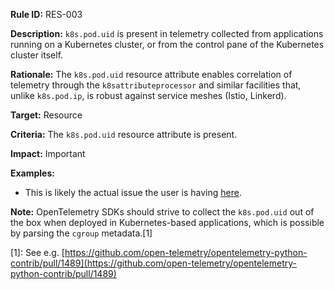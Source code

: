 **Rule ID:** RES-003

**Description:** `k8s.pod.uid` is present in telemetry collected from applications running on a Kubernetes cluster, or from the control pane of the Kubernetes cluster itself.

**Rationale:** The `k8s.pod.uid` resource attribute enables correlation of telemetry through the `k8sattributeprocessor` and similar facilities that, unlike `k8s.pod.ip`, is robust against service meshes (Istio, Linkerd).

**Target:** Resource

**Criteria:** The `k8s.pod.uid` resource attribute is present. 

**Impact:** Important

**Examples:**

* This is likely the actual issue the user is having [here](https://github.com/open-telemetry/opentelemetry-collector-contrib/issues/29630).

**Note:** OpenTelemetry SDKs should strive to collect the `k8s.pod.uid` out of the box when deployed in Kubernetes-based applications, which is possible by parsing the `cgroup` metadata.[1]

[1]:  See e.g. [https://github.com/open-telemetry/opentelemetry-python-contrib/pull/1489](https://github.com/open-telemetry/opentelemetry-python-contrib/pull/1489)
